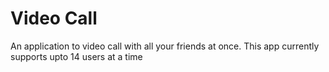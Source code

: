 # Video Call

An application to video call with all your friends at once. This app currently supports upto 14 users at a time

